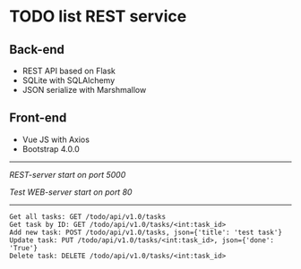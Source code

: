 TODO list REST service
======================

Back-end
--------
- REST API based on Flask
- SQLite with SQLAlchemy
- JSON serialize with Marshmallow

Front-end
---------
- Vue JS with Axios
- Bootstrap 4.0.0

---
_REST-server start on port 5000_

_Test WEB-server start on port 80_

---

```
Get all tasks: GET /todo/api/v1.0/tasks
Get task by ID: GET /todo/api/v1.0/tasks/<int:task_id>
Add new task: POST /todo/api/v1.0/tasks, json={'title': 'test task'}
Update task: PUT /todo/api/v1.0/tasks/<int:task_id>, json={'done': 'True'}
Delete task: DELETE /todo/api/v1.0/tasks/<int:task_id>
```